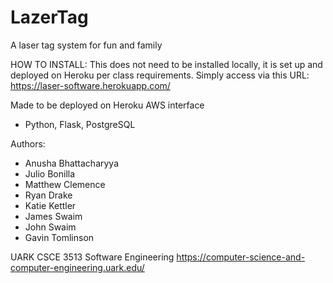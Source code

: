 # LazerTag
A laser tag system for fun and family

HOW TO INSTALL:
	This does not need to be installed locally, it is set up and deployed on Heroku per class requirements.
	Simply access via this URL:
	https://laser-software.herokuapp.com/

Made to be deployed on Heroku AWS interface
 - Python, Flask, PostgreSQL

Authors:
 - Anusha Bhattacharyya
 - Julio Bonilla
 - Matthew Clemence
 - Ryan Drake
 - Katie Kettler
 - James Swaim
 - John Swaim
 - Gavin Tomlinson

UARK CSCE 3513 Software Engineering
https://computer-science-and-computer-engineering.uark.edu/